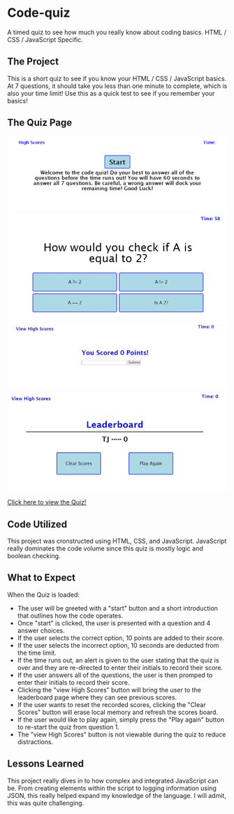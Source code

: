 # Code-quiz
A timed quiz to see how much you really know about coding basics. HTML / CSS / JavaScript Specific.

## The Project

This is a short quiz to see if you know your HTML / CSS / JavaScript basics. At 7 questions, it should take you less than one minute to complete, which is also your time limit! Use this as a quick test to see if you remember your basics!

## The Quiz Page

<p align="center">
<img src="Assets\images\code-quiz webpage.png" alt="Code Quiz">
<img src="Assets\images\question-example.jpg" alt="Question Example">
<img src="Assets\images\end-quiz-example.jpg" alt="End of Quiz">
<img src="Assets\images\Leaderboard-example.jpg" alt="Leaderboard Example">
</p>

<a href="https://treyjewett.github.io/Code-quiz/" target="_blank">Click here to view the Quiz!</a>


## Code Utilized

This project was cronstructed using HTML, CSS, and JavaScript. JavaScript really dominates the code volume since this quiz is mostly logic and boolean checking.

## What to Expect

When the Quiz is loaded:
- The user will be greeted with a "start" button and a short introduction that outlines how the code operates.
- Once "start" is clicked, the user is presented with a question and 4 answer choices.
- If the user selects the correct option, 10 points are added to their score.
- If the user selects the incorrect option, 10 seconds are deducted from the time limit.
- If the time runs out, an alert is given to the user stating that the quiz is over and they are re-directed to enter their initials to record their score.
- If the user answers all of the questions, the user is then promped to enter their initials to record their score.
- Clicking the "view High Scores" button will bring the user to the leaderboard page where they can see previous scores.
- If the user wants to reset the recorded scores, clicking the "Clear Scores" button will erase local memory and refresh the scores board.
- If the user would like to play again, simply press the "Play again" button to re-start the quiz from question 1.
- The "view High Scores" button is not viewable during the quiz to reduce distractions.


## Lessons Learned

This project really dives in to how complex and integrated JavaScript can be. From creating elements within the script to logging information using JSON, this really helped expand my knowledge of the language. I will admit, this was quite challenging.